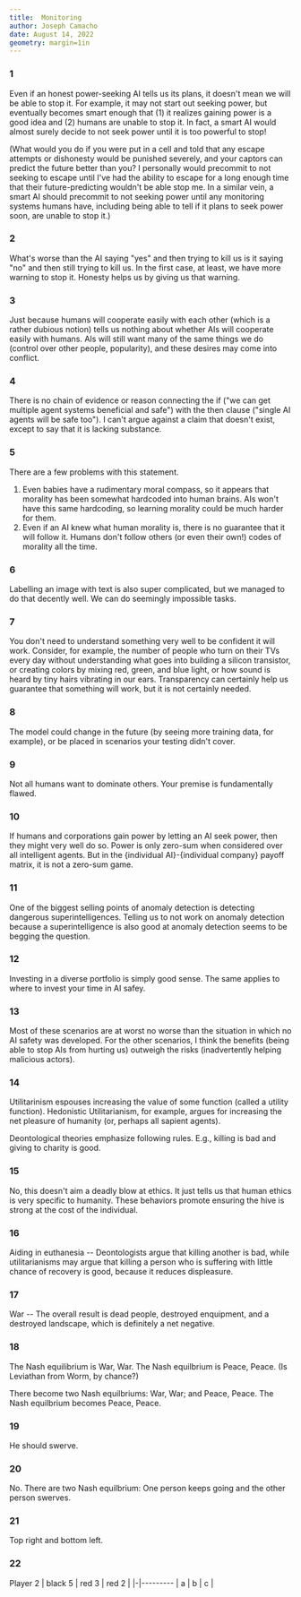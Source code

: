 ```yaml
---
title:  Monitoring
author: Joseph Camacho
date: August 14, 2022
geometry: margin=1in
---
```

### 1
Even if an honest power-seeking AI tells us its plans, it doesn't mean we will be able to stop it.  For example, it may not start out seeking power, but eventually becomes smart enough that (1) it realizes gaining power is a good idea and (2) humans are unable to stop it.  In fact, a smart AI would almost surely decide to not seek power until it is too powerful to stop!

(What would you do if you were put in a cell and told that any escape attempts or dishonesty would be punished severely, and your captors can predict the future better than you?  I personally would precommit to not seeking to escape until I've had the ability to escape for a long enough time that their future-predicting wouldn't be able stop me.  In a similar vein, a smart AI should precommit to not seeking power until any monitoring systems humans have, including being able to tell if it plans to seek power soon, are unable to stop it.)

### 2
What's worse than the AI saying "yes" and then trying to kill us is it saying "no" and then still trying to kill us.  In the first case, at least, we have more warning to stop it.  Honesty helps us by giving us that warning.

### 3
Just because humans will cooperate easily with each other (which is a rather dubious notion) tells us nothing about whether AIs will cooperate easily with humans.  AIs will still want many of the same things we do (control over other people, popularity), and these desires may come into conflict.

### 4
There is no chain of evidence or reason connecting the if ("we can get multiple agent systems beneficial and safe") with the then clause ("single AI agents will be safe too").  I can't argue against a claim that doesn't exist, except to say that it is lacking substance.

### 5
There are a few problems with this statement.
1. Even babies have a rudimentary moral compass, so it appears that morality has been somewhat hardcoded into human brains.  AIs won't have this same hardcoding, so learning morality could be much harder for them.
2. Even if an AI knew what human morality is, there is no guarantee that it will follow it.  Humans don't follow others (or even their own!) codes of morality all the time.

### 6
Labelling an image with text is also super complicated, but we managed to do that decently well.  We can do seemingly impossible tasks.

### 7
You don't need to understand something very well to be confident it will work.  Consider, for example, the number of people who turn on their TVs every day without understanding what goes into building a silicon transistor, or creating colors by mixing red, green, and blue light, or how sound is heard by tiny hairs vibrating in our ears.  Transparency can certainly help us guarantee that something will work, but it is not certainly needed.

### 8
The model could change in the future (by seeing more training data, for example), or be placed in scenarios your testing didn't cover.

### 9
Not all humans want to dominate others.  Your premise is fundamentally flawed.

### 10
If humans and corporations gain power by letting an AI seek power, then they might very well do so.  Power is only zero-sum when considered over all intelligent agents.  But in the {individual AI}-{individual company} payoff matrix, it is not a zero-sum game.

### 11
One of the biggest selling points of anomaly detection is detecting dangerous superintelligences.  Telling us to not work on anomaly detection because a superintelligence is also good at anomaly detection seems to be begging the question.

### 12
Investing in a diverse portfolio is simply good sense.  The same applies to where to invest your time in AI safey.

### 13
Most of these scenarios are at worst no worse than the situation in which no AI safety was developed.  For the other scenarios, I think the benefits (being able to stop AIs from hurting us) outweigh the risks (inadvertently helping malicious actors).

### 14
Utilitarinism espouses increasing the value of some function (called a utility function).  Hedonistic Utilitarianism, for example, argues for increasing the net pleasure of humanity (or, perhaps all sapient agents).

Deontological theories emphasize following rules.  E.g., killing is bad and giving to charity is good.

### 15
No, this doesn't aim a deadly blow at ethics.  It just tells us that human ethics is very specific to humanity.  These behaviors promote ensuring the hive is strong at the cost of the individual.

### 16
Aiding in euthanesia -- Deontologists argue that killing another is bad, while utilitarianisms may argue that killing a person who is suffering with little chance of recovery is good, because it reduces displeasure.

### 17
War -- The overall result is dead people, destroyed enquipment, and a destroyed landscape, which is definitely a net negative.

### 18
The Nash equilibrium is War, War.
The Nash equilbrium is Peace, Peace.  (Is Leviathan from Worm, by chance?)

There become two Nash equilbriums:  War, War; and Peace, Peace.
The Nash equilbrium becomes Peace, Peace.

### 19
He should swerve.

### 20
No.  There are two Nash equilbrium:  One person keeps going and the other person swerves.

### 21
Top right and bottom left.

### 22

Player 2
| black 5 | red 3 | red 2 |
|-|---------
| a | b | c |
